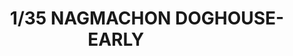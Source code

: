 ---
layout: product
title: "1/35 NAGMACHON DOGHOUSE-EARLY               "
price: "8500" 
desc: "Maketa"
img_path: "/assets/img/TIGE4624.webp"
brand: "N/A"
available: false
special_offer: false
new: false
soon: false
cat: "010000"
subcat: "011500"
subsubcat: "0N/A"
sifra: "TIGE4624"
popular: false
spec: false
---